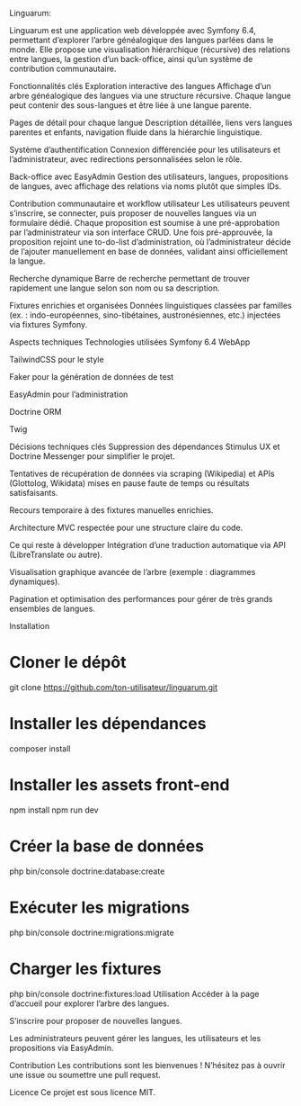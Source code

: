 Linguarum:

Linguarum est une application web développée avec Symfony 6.4, permettant d’explorer l’arbre généalogique des langues parlées dans le monde. Elle propose une visualisation hiérarchique (récursive) des relations entre langues, la gestion d’un back-office, ainsi qu’un système de contribution communautaire.

Fonctionnalités clés
Exploration interactive des langues
Affichage d’un arbre généalogique des langues via une structure récursive. Chaque langue peut contenir des sous-langues et être liée à une langue parente.

Pages de détail pour chaque langue
Description détaillée, liens vers langues parentes et enfants, navigation fluide dans la hiérarchie linguistique.

Système d’authentification
Connexion différenciée pour les utilisateurs et l’administrateur, avec redirections personnalisées selon le rôle.

Back-office avec EasyAdmin
Gestion des utilisateurs, langues, propositions de langues, avec affichage des relations via noms plutôt que simples IDs.

Contribution communautaire et workflow utilisateur
Les utilisateurs peuvent s’inscrire, se connecter, puis proposer de nouvelles langues via un formulaire dédié. Chaque proposition est soumise à une pré-approbation par l’administrateur via son interface CRUD. Une fois pré-approuvée, la proposition rejoint une to-do-list d’administration, où l’administrateur décide de l’ajouter manuellement en base de données, validant ainsi officiellement la langue.

Recherche dynamique
Barre de recherche permettant de trouver rapidement une langue selon son nom ou sa description.

Fixtures enrichies et organisées
Données linguistiques classées par familles (ex. : indo-européennes, sino-tibétaines, austronésiennes, etc.) injectées via fixtures Symfony.

Aspects techniques
Technologies utilisées
Symfony 6.4 WebApp

TailwindCSS pour le style

Faker pour la génération de données de test

EasyAdmin pour l’administration

Doctrine ORM

Twig

Décisions techniques clés
Suppression des dépendances Stimulus UX et Doctrine Messenger pour simplifier le projet.

Tentatives de récupération de données via scraping (Wikipedia) et APIs (Glottolog, Wikidata) mises en pause faute de temps ou résultats satisfaisants.

Recours temporaire à des fixtures manuelles enrichies.

Architecture MVC respectée pour une structure claire du code.

Ce qui reste à développer
Intégration d’une traduction automatique via API (LibreTranslate ou autre).

Visualisation graphique avancée de l’arbre (exemple : diagrammes dynamiques).

Pagination et optimisation des performances pour gérer de très grands ensembles de langues.

Installation

# Cloner le dépôt

git clone https://github.com/ton-utilisateur/linguarum.git

# Installer les dépendances

composer install

# Installer les assets front-end

npm install
npm run dev

# Créer la base de données

php bin/console doctrine:database:create

# Exécuter les migrations

php bin/console doctrine:migrations:migrate

# Charger les fixtures

php bin/console doctrine:fixtures:load
Utilisation
Accéder à la page d’accueil pour explorer l’arbre des langues.

S’inscrire pour proposer de nouvelles langues.

Les administrateurs peuvent gérer les langues, les utilisateurs et les propositions via EasyAdmin.

Contribution
Les contributions sont les bienvenues ! N’hésitez pas à ouvrir une issue ou soumettre une pull request.

Licence
Ce projet est sous licence MIT.
